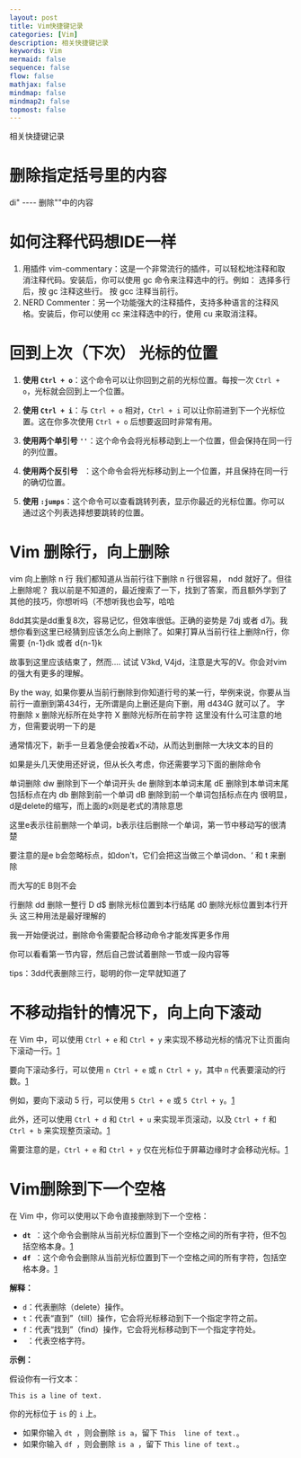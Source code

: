 ```yaml
---
layout: post
title: Vim快捷键记录
categories: [Vim]
description: 相关快捷键记录
keywords: Vim
mermaid: false  
sequence: false
flow: false
mathjax: false
mindmap: false
mindmap2: false
topmost: false
---
```


相关快捷键记录

# 删除指定括号里的内容
di" ---- 删除""中的内容

# 如何注释代码想IDE一样
1. 用插件
vim-commentary：这是一个非常流行的插件，可以轻松地注释和取消注释代码。安装后，你可以使用 gc 命令来注释选中的行。例如：
选择多行后，按 gc 注释这些行。
按 gcc 注释当前行。
2. NERD Commenter：另一个功能强大的注释插件，支持多种语言的注释风格。安装后，你可以使用 <Leader>cc 来注释选中的行，使用 <Leader>cu 来取消注释。

# 回到上次（下次）  光标的位置
1. **使用 `Ctrl + o`**：这个命令可以让你回到之前的光标位置。每按一次 `Ctrl + o`，光标就会回到上一个位置。

2. **使用 `Ctrl + i`**：与 `Ctrl + o` 相对，`Ctrl + i` 可以让你前进到下一个光标位置。这在你多次使用 `Ctrl + o` 后想要返回时非常有用。

3. **使用两个单引号 `''`**：这个命令会将光标移动到上一个位置，但会保持在同一行的列位置。

4. **使用两个反引号 `` ``**：这个命令会将光标移动到上一个位置，并且保持在同一行的确切位置。

5. **使用 `:jumps`**：这个命令可以查看跳转列表，显示你最近的光标位置。你可以通过这个列表选择想要跳转的位置。
# Vim 删除行，向上删除
vim 向上删除 n 行
我们都知道从当前行往下删除 n 行很容易， ndd 就好了。但往上删除呢？ 我以前是不知道的，最近搜索了一下，找到了答案，而且额外学到了其他的技巧，你想听吗（不想听我也会写，哈哈

8dd其实是dd重复8次，容易记忆，但效率很低。正确的姿势是 7dj 或者 d7j。我想你看到这里已经猜到应该怎么向上删除了。如果打算从当前行往上删除n行，你需要 {n-1}dk 或者 d{n-1}k

故事到这里应该结束了，然而.... 试试 V3kd, V4jd，注意是大写的V。你会对vim的强大有更多的理解。

By the way, 如果你要从当前行删除到你知道行号的某一行，举例来说，你要从当前行一直删到第434行，无所谓是向上删还是向下删，用 d434G 就可以了。
字符删除
x            删除光标所在处字符
X            删除光标所在前字符
这里没有什么可注意的地方，但需要说明一下的是

通常情况下，新手一旦着急便会按着x不动，从而达到删除一大块文本的目的

如果是头几天使用还好说，但从长久考虑，你还需要学习下面的删除命令

 

单词删除
dw            删除到下一个单词开头
de            删除到本单词末尾
dE            删除到本单词末尾包括标点在内
db            删除到前一个单词
dB            删除到前一个单词包括标点在内
很明显，d是delete的缩写，而上面的x则是老式的清除意思

这里e表示往前删除一个单词，b表示往后删除一个单词，第一节中移动写的很清楚

要注意的是e b会忽略标点，如don't，它们会把这当做三个单词don、‘ 和 t 来删除

而大写的E B则不会

 

行删除
dd            删除一整行
D d$          删除光标位置到本行结尾
d0            删除光标位置到本行开头
这三种用法是最好理解的

我一开始便说过，删除命令需要配合移动命令才能发挥更多作用

你可以看看第一节内容，然后自己尝试着删除一节或一段内容等

tips：3dd代表删除三行，聪明的你一定早就知道了

# 不移动指针的情况下，向上向下滚动
在 Vim 中，可以使用 `Ctrl + e` 和 `Ctrl + y` 来实现不移动光标的情况下让页面向下滚动一行。[1](https://stackoverflow.com/questions/3458689/how-to-move-screen-without-moving-cursor-in-vim)

要向下滚动多行，可以使用 `n Ctrl + e` 或 `n Ctrl + y`，其中 `n` 代表要滚动的行数。[1](https://stackoverflow.com/questions/3458689/how-to-move-screen-without-moving-cursor-in-vim)

例如，要向下滚动 5 行，可以使用 `5 Ctrl + e` 或 `5 Ctrl + y`。[1](https://stackoverflow.com/questions/3458689/how-to-move-screen-without-moving-cursor-in-vim)

此外，还可以使用 `Ctrl + d` 和 `Ctrl + u` 来实现半页滚动，以及 `Ctrl + f` 和 `Ctrl + b` 来实现整页滚动。[1](https://stackoverflow.com/questions/3458689/how-to-move-screen-without-moving-cursor-in-vim)

需要注意的是，`Ctrl + e` 和 `Ctrl + y` 仅在光标位于屏幕边缘时才会移动光标。[1](https://stackoverflow.com/questions/3458689/how-to-move-screen-without-moving-cursor-in-vim)

# Vim删除到下一个空格
在 Vim 中，你可以使用以下命令直接删除到下一个空格：

* **`dt `**：这个命令会删除从当前光标位置到下一个空格之间的所有字符，但不包括空格本身。[1](https://stackoverflow.com/questions/1607904/vim-deleting-from-current-position-until-a-space)
* **`df `**：这个命令会删除从当前光标位置到下一个空格之间的所有字符，包括空格本身。[1](https://stackoverflow.com/questions/1607904/vim-deleting-from-current-position-until-a-space)

**解释：**

* `d`：代表删除（delete）操作。
* `t`：代表“直到”（till）操作，它会将光标移动到下一个指定字符之前。
* `f`：代表“找到”（find）操作，它会将光标移动到下一个指定字符处。
* ` `：代表空格字符。

**示例：**

假设你有一行文本：

```
This is a line of text.
```

你的光标位于 `is` 的 `i` 上。

* 如果你输入 `dt `，则会删除 `is a`，留下 `This  line of text.`。
* 如果你输入 `df `，则会删除 `is a `，留下 `This line of text.`。

